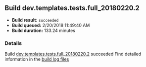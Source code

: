 ## Build dev.templates.tests.full_20180220.2
- **Build result:** `succeeded`
- **Build queued:** 2/20/2018 11:49:40 AM
- **Build duration:** 133.24 minutes
### Details
Build [dev.templates.tests.full_20180220.2](https://winappstudio.visualstudio.com/web/build.aspx?pcguid=a4ef43be-68ce-4195-a619-079b4d9834c2&builduri=vstfs%3a%2f%2f%2fBuild%2fBuild%2f25066) succeeded
Find detailed information in the [build log files](https://uwpctdiags.blob.core.windows.net/buildlogs/dev.templates.tests.full_20180220.2_logs.zip)
